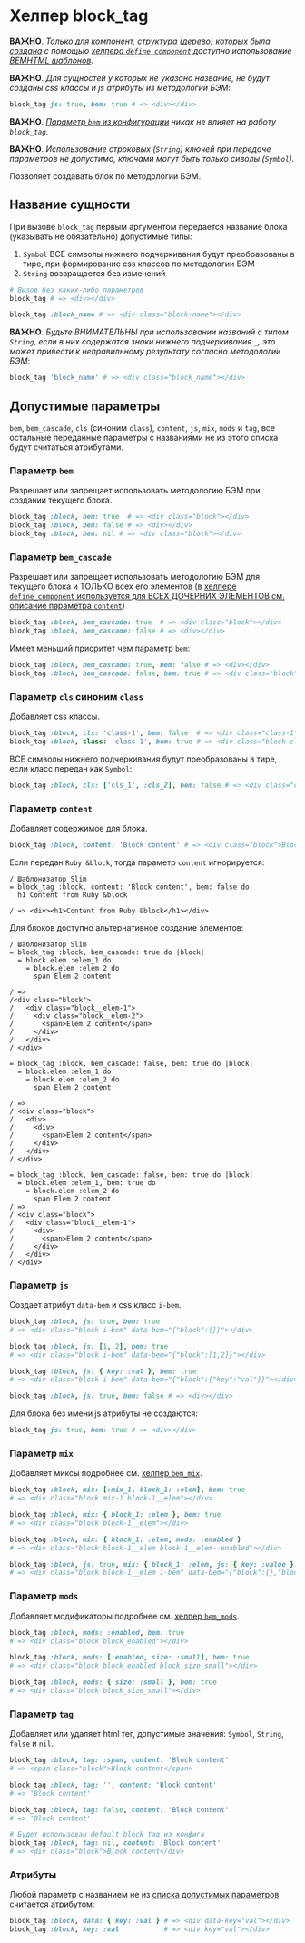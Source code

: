 # Хелпер block_tag

**ВАЖНО**. *Только для компонент, [структура (дерево) которых была создана](Создание-и-использование-UI-компонент.md) с помощью [хелпера `define_component`](Хелпер-define_component.md) доступно использование [BEMHTML шаблонов](Шаблоны.md).*

**ВАЖНО**. *Для сущностей у которых не указано название, не будут созданы css классы и js атрибуты из методологии БЭМ*:
```ruby
block_tag js: true, bem: true # => <div></div>
```

**ВАЖНО**. *[Параметр `bem` из конфигурации](Конфигурация.md#%D0%9F%D0%B0%D1%80%D0%B0%D0%BC%D0%B5%D1%82%D1%80-bem) никак не влияет на работу `block_tag`.*

**ВАЖНО**. *Использование строковых (`String`) ключей при передаче параметров не допустимо, ключами могут быть только сиволы (`Symbol`).*

Позволяет создавать блок по методологии БЭМ.

## Название сущности

При вызове `block_tag` первым аргументом передается название блока (указывать не обязательно) допустимые типы:
1. `Symbol` ВСЕ символы нижнего подчеркивания будут преобразованы в тире, при формирование css классов по методологии БЭМ
1. `String` возвращается без изменений

```ruby
# Вызов без каких-либо параметров
block_tag # => <div></div>
```
```ruby
block_tag :block_name # => <div class="block-name"></div>
```

**ВАЖНО**. *Будьте ВНИМАТЕЛЬНЫ при использовании названий с типом `String`, если в них содержатся знаки нижнего подчеркивания `_`, это может привести к неправильному результату согласно методологии БЭМ*:
```ruby
block_tag 'block_name' # => <div class="block_name"></div>
```

## Допустимые параметры

`bem`, `bem_cascade`, `cls` (синоним `class`), `content`, `js`, `mix`, `mods` и `tag`, все остальные переданные параметры с названиями не из этого списка будут считаться атрибутами.

### Параметр `bem`

Разрешает или запрещает использовать методологию БЭМ при создании текущего блока.

```ruby
block_tag :block, bem: true  # => <div class="block"></div>
block_tag :block, bem: false # => <div></div>
block_tag :block, bem: nil # => <div class="block"></div>
```

### Параметр `bem_cascade`

Разрешает или запрещает использовать методологию БЭМ для текущего блока и ТОЛЬКО всех его элементов (в [хелпере `define_component` используется для ВСЕХ ДОЧЕРНИХ ЭЛЕМЕНТОВ см. описание параметра `content`](#%D0%9F%D0%B0%D1%80%D0%B0%D0%BC%D0%B5%D1%82%D1%80-content))

```ruby
block_tag :block, bem_cascade: true  # => <div class="block"></div>
block_tag :block, bem_cascade: false # => <div></div>
```

Имеет меньший приоритет чем параметр `bem`:

```ruby
block_tag :block, bem_cascade: true, bem: false # => <div></div>
block_tag :block, bem_cascade: false, bem: true # => <div class="block"></div>
```

### Параметр `cls` синоним `class`

Добавляет css классы.

```ruby
block_tag :block, cls: 'class-1', bem: false  # => <div class="class-1"></div>
block_tag :block, class: 'class-1', bem: true # => <div class="block class-1"></div>
```
ВСЕ символы нижнего подчеркивания будут преобразованы в тире, если класс передан как `Symbol`:

```ruby
block_tag :block, cls: ['cls_1', :cls_2], bem: false # => <div class="cls_1 cls-2"></div>
```

### Параметр `content`

Добавляет содержимое для блока.

```ruby
block_tag :block, content: 'Block content' # => <div class="block">Block content</div>
```
Если передан `Ruby &block`, тогда параметр `content` игнорируется:

```slim
/ Шаблонизатор Slim
= block_tag :block, content: 'Block content', bem: false do
  h1 Content from Ruby &block

/ => <div><h1>Content from Ruby &block</h1></div>
```
Для блоков доступно альтернативное создание элементов:

```slim
/ Шаблонизатор Slim
= block_tag :block, bem_cascade: true do |block|
  = block.elem :elem_1 do
    = block.elem :elem_2 do
      span Elem 2 content

/ =>
/<div class="block">
/   <div class="block__elem-1">
/     <div class="block__elem-2">
/       <span>Elem 2 content</span>
/     </div>
/   </div>
/ </div>

= block_tag :block, bem_cascade: false, bem: true do |block|
  = block.elem :elem_1 do
    = block.elem :elem_2 do
      span Elem 2 content

/ =>
/ <div class="block">
/   <div>
/     <div>
/       <span>Elem 2 content</span>
/     </div>
/   </div>
/ </div>

= block_tag :block, bem_cascade: false, bem: true do |block|
  = block.elem :elem_1, bem: true do
    = block.elem :elem_2 do
      span Elem 2 content
/ =>
/ <div class="block">
/   <div class="block__elem-1">
/     <div>
/       <span>Elem 2 content</span>
/     </div>
/   </div>
/ </div>
```


### Параметр `js`

Создает атрибут `data-bem` и css класс `i-bem`.

```ruby
block_tag :block, js: true, bem: true
# => <div class="block i-bem" data-bem="{"block":{}}"></div>

block_tag :block, js: [1, 2], bem: true
# => <div class="block i-bem" data-bem="{"block":[1,2]}"></div>

block_tag :block, js: { key: :val }, bem: true
# => <div class="block i-bem" data-bem="{"block":{"key":"val"}}"></div>

block_tag :block, js: true, bem: false # => <div></div>
```
Для блока без имени js атрибуты не создаются:
```ruby
block_tag js: true, bem: true # => <div></div>
```
### Параметр `mix`

Добавляет миксы подробнее см. [хелпер `bem_mix`](Хелпер-bem_mix.md).

```ruby
block_tag :block, mix: [:mix_1, block_1: :elem], bem: true
# => <div class="block mix-1 block-1__elem"></div>

block_tag :block, mix: { block_1: :elem }, bem: true
# => <div class="block block-1__elem"></div>

block_tag :block, mix: { block_1: :elem, mods: :enabled }
# => <div class="block block-1__elem block-1__elem--enabled"></div>

block_tag :block, js: true, mix: { block_1: :elem, js: { key: :value } }
# => <div class="block block-1__elem i-bem" data-bem="{"block":{},"block-1__elem":{"key":"value"}}"></div>
```

### Параметр `mods`

Добавляет модификаторы подробнее см. [хелпер `bem_mods`](Хелпер-bem_mods.md).

```ruby
block_tag :block, mods: :enabled, bem: true
# => <div class="block block_enabled"></div>

block_tag :block, mods: [:enabled, size: :small], bem: true
# => <div class="block block_enabled block_size_small"></div>

block_tag :block, mods: { size: :small }, bem: true
# => <div class="block block_size_small"></div>
```

### Параметр `tag`

Добавляет или удаляет html тег, допустимые значения: `Symbol`, `String`, `false` и `nil`.

```ruby
block_tag :block, tag: :span, content: 'Block content'
# => <span class="block">Block content</span>

block_tag :block, tag: '', content: 'Block content'
# => 'Block content'

block_tag :block, tag: false, content: 'Block content'
# => 'Block content'

# Будет использован default_block_tag из конфига
block_tag :block, tag: nil, content: 'Block content'
# => <div class="block">Block content</div>
```

### Атрибуты

Любой параметр с названием не из [списка допустимых параметров](#%D0%94%D0%BE%D0%BF%D1%83%D1%81%D1%82%D0%B8%D0%BC%D1%8B%D0%B5-%D0%BF%D0%B0%D1%80%D0%B0%D0%BC%D0%B5%D1%82%D1%80%D1%8B) считается атрибутом:

```ruby
block_tag :block, data: { key: :val } # => <div data-key="val"></div>
block_tag :block, key: :val           # => <div key="val"></div>
```